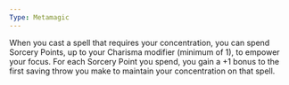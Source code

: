 ```yaml
---
Type: Metamagic
---
```

When you cast a spell that requires your concentration, you can spend Sorcery Points, up to your Charisma modifier (minimum of 1), to empower your focus. For each Sorcery Point you spend, you gain a +1 bonus to the first saving throw you make to maintain your concentration on that spell.